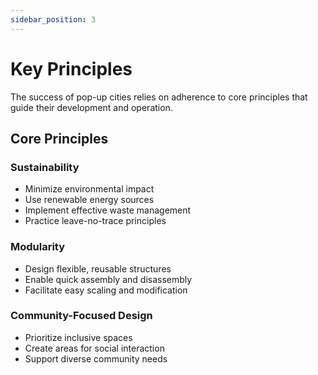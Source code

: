 ```yaml
---
sidebar_position: 3
---
```


# Key Principles

The success of pop-up cities relies on adherence to core principles that guide their development and operation.

## Core Principles

### Sustainability

- Minimize environmental impact
- Use renewable energy sources
- Implement effective waste management
- Practice leave-no-trace principles

### Modularity

- Design flexible, reusable structures
- Enable quick assembly and disassembly
- Facilitate easy scaling and modification

### Community-Focused Design

- Prioritize inclusive spaces
- Create areas for social interaction
- Support diverse community needs
